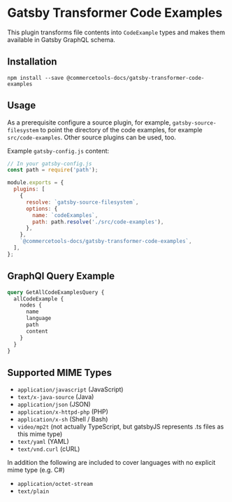 # Gatsby Transformer Code Examples

This plugin transforms file contents into `CodeExample` types and makes them available in Gatsby GraphQL schema.

## Installation

`npm install --save @commercetools-docs/gatsby-transformer-code-examples`

## Usage

As a prerequisite configure a source plugin, for example, `gatsby-source-filesystem` to point the directory of the code examples, for example `src/code-examples`. Other source plugins can be used, too.

Example `gatsby-config.js` content:

```js
// In your gatsby-config.js
const path = require('path');

module.exports = {
  plugins: [
    {
      resolve: `gatsby-source-filesystem`,
      options: {
        name: `codeExamples`,
        path: path.resolve('./src/code-examples'),
      },
    },
    `@commercetools-docs/gatsby-transformer-code-examples`,
  ],
};
```

## GraphQl Query Example

```graphql
query GetAllCodeExamplesQuery {
  allCodeExample {
    nodes {
      name
      language
      path
      content
    }
  }
}
```

## Supported MIME Types

- `application/javascript` (JavaScript)
- `text/x-java-source` (Java)
- `application/json` (JSON)
- `application/x-httpd-php` (PHP)
- `application/x-sh` (Shell / Bash)
- `video/mp2t` (not actually TypeScript, but gatsbyJS represents .ts files as this mime type)
- `text/yaml` (YAML)
- `text/vnd.curl` (cURL)

In addition the following are included to cover languages with no explicit mime type (e.g. C#)

- `application/octet-stream`
- `text/plain`
